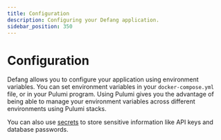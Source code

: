 ```yaml
---
title: Configuration
description: Configuring your Defang application.
sidebar_position: 350
---
```


# Configuration

Defang allows you to configure your application using environment variables. You can set environment variables in your `docker-compose.yml` file, or in your Pulumi program. Using Pulumi gives you the advantage of being able to manage your environment variables across different environments using Pulumi stacks.

You can also use [secrets](./secrets.md) to store sensitive information like API keys and database passwords.